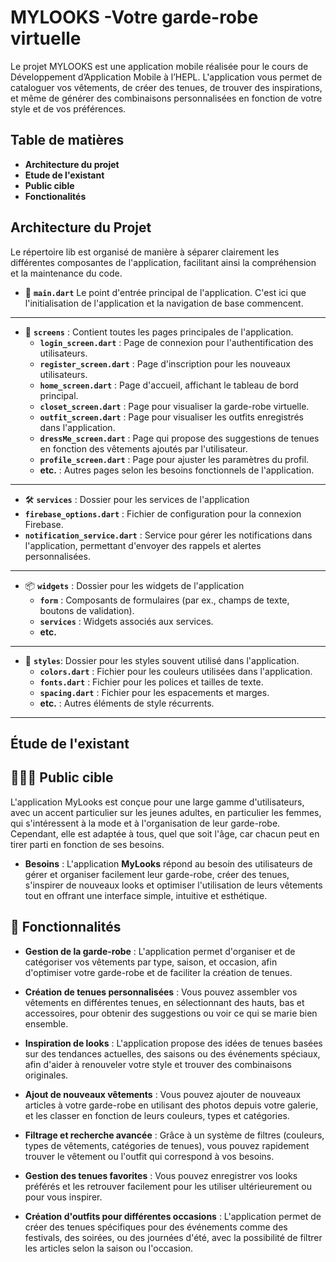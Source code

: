 # MYLOOKS -Votre garde-robe virtuelle

Le projet MYLOOKS est une application mobile réalisée pour le cours de Développement d’Application Mobile à l’HEPL. 
L'application vous permet de cataloguer vos vêtements, de créer des tenues, de trouver des inspirations, et même de générer des combinaisons personnalisées en fonction de votre style et de vos préférences. 

## Table de matières
- **Architecture du projet**
- **Etude de l'existant**
- **Public cible**
- **Fonctionalités**



## Architecture du Projet
Le répertoire lib est organisé de manière à séparer clairement les différentes composantes de l'application, facilitant ainsi la compréhension et la maintenance du code.

-  🚪 **`main.dart`**
Le point d'entrée principal de l'application. C'est ici que l'initialisation de l'application et la navigation de base commencent.

---

- 📱 **`screens`** : Contient toutes les pages principales de l'application.
  - **`login_screen.dart`** : Page de connexion pour l'authentification des utilisateurs.
  - **`register_screen.dart`** : Page d'inscription pour les nouveaux utilisateurs.
  - **`home_screen.dart`** : Page d'accueil, affichant le tableau de bord principal.
  - **`closet_screen.dart`** : Page pour visualiser la garde-robe virtuelle.
  - **`outfit_screen.dart`** : Page pour visualiser les outfits enregistrés dans l'application.
  - **`dressMe_screen.dart`** : Page qui propose des suggestions de tenues en fonction des vêtements ajoutés par l'utilisateur.
  - **`profile_screen.dart`** : Page pour ajuster les paramètres du profil.
  - **etc.** : Autres pages selon les besoins fonctionnels de l'application.
---

-  🛠️ **`services`** : Dossier pour les services de l'application
  - **`firebase_options.dart`** : Fichier de configuration pour la connexion Firebase.
  - **`notification_service.dart`** : Service pour gérer les notifications dans l'application, permettant d'envoyer des rappels et alertes personnalisées.

---

- 📦 **`widgets`** : Dossier pour les widgets de l'application
  - **`form`** : Composants de formulaires (par ex., champs de texte, boutons de validation).
  - **`services`** : Widgets associés aux services.
  - **etc.**

---

- 🎨 **`styles`**: Dossier pour les styles souvent utilisé dans l'application.
  - **`colors.dart`** : Fichier pour les couleurs utilisées dans l'application.
  - **`fonts.dart`** : Fichier pour les polices et tailles de texte.
  - **`spacing.dart`** : Fichier pour les espacements et marges.
  - **etc.** : Autres éléments de style récurrents.

---


## Étude de l'existant

## 🙋🏼‍♀️ Public cible
L'application MyLooks est conçue pour une large gamme d'utilisateurs, avec un accent particulier sur les jeunes adultes, en particulier les femmes, qui s'intéressent à la mode et à l'organisation de leur garde-robe. Cependant, elle est adaptée à tous, quel que soit l'âge, car chacun peut en tirer parti en fonction de ses besoins. 
- **Besoins** : L'application **MyLooks** répond au besoin des utilisateurs de gérer et organiser facilement leur garde-robe, créer des tenues, s'inspirer de nouveaux looks et optimiser l'utilisation de leurs vêtements tout en offrant une interface simple, intuitive et esthétique.

## 📲 Fonctionnalités
- **Gestion de la garde-robe** : L'application permet d'organiser et de catégoriser vos vêtements par type, saison, et occasion, afin d'optimiser votre garde-robe et de faciliter la création de tenues.  

- **Création de tenues personnalisées** : Vous pouvez assembler vos vêtements en différentes tenues, en sélectionnant des hauts, bas et accessoires, pour obtenir des suggestions ou voir ce qui se marie bien ensemble.  

- **Inspiration de looks** : L'application propose des idées de tenues basées sur des tendances actuelles, des saisons ou des événements spéciaux, afin d'aider à renouveler votre style et trouver des combinaisons originales.  

- **Ajout de nouveaux vêtements** : Vous pouvez ajouter de nouveaux articles à votre garde-robe en utilisant des photos depuis votre galerie, et les classer en fonction de leurs couleurs, types et catégories.  

- **Filtrage et recherche avancée** : Grâce à un système de filtres (couleurs, types de vêtements, catégories de tenues), vous pouvez rapidement trouver le vêtement ou l'outfit qui correspond à vos besoins.  

- **Gestion des tenues favorites** : Vous pouvez enregistrer vos looks préférés et les retrouver facilement pour les utiliser ultérieurement ou pour vous inspirer.  

- **Création d'outfits pour différentes occasions** : L'application permet de créer des tenues spécifiques pour des événements comme des festivals, des soirées, ou des journées d'été, avec la possibilité de filtrer les articles selon la saison ou l'occasion.






